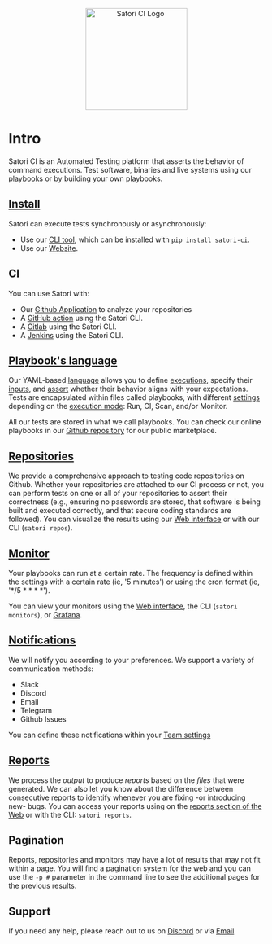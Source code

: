 <p align="center"><img src="../../img/logo.png" alt="Satori CI Logo" style="width:200px;"/></p>

# Intro

Satori CI is an Automated Testing platform that asserts the behavior of command executions. Test software, binaries and live systems using our [playbooks](https://github.com/satorici/playbooks/) or by building your own playbooks.

## [Install](getting-started/install.md)

Satori can execute tests synchronously or asynchronously:

- Use our [CLI tool](https://github.com/satorici/satori-cli), which can be installed with `pip install satori-ci`.
- Use our [Website](https://www.satori.ci).

## CI
You can use Satori with:
- Our [Github Application](https://github.com/apps/satorici) to analyze your repositories
- A [GitHub action](modes/ci/action.md) using the Satori CLI.
- A [Gitlab](modes/ci/gitlab.md) using the Satori CLI.
- A [Jenkins](modes/ci/jenkins.md) using the Satori CLI.

## [Playbook's language](playbooks/language.md)

Our YAML-based [language](playbooks/language.md) allows you to define [executions](playbooks/execution.md), specify their [inputs](playbooks/inputs.md), and [assert](playbooks/asserts.md) whether their behavior aligns with your expectations. Tests are encapsulated within files called playbooks, with different [settings](playbooks/settings.md) depending on the [execution mode](modes/modes.md): Run, CI, Scan, and/or Monitor.

All our tests are stored in what we call playbooks. You can check our online playbooks in our [Github repository](https://github.com/satorici/playbooks/) for our public marketplace.

## [Repositories](repo.md)

We provide a comprehensive approach to testing code repositories on Github. Whether your repositories are attached to our CI process or not, you can perform tests on one or all of your repositories to assert their correctness (e.g., ensuring no passwords are stored, that software is being built and executed correctly, and that secure coding standards are followed). You can visualize the results using our [Web interface](https://satori.ci/repos/) or with our CLI (`satori repos`).

## [Monitor](modes/monitor.md)

Your playbooks can run at a certain rate. The frequency is defined within the settings with a certain rate (ie, '5 minutes') or using the cron format (ie, '*/5 * * * *'). 

You can view your monitors using the [Web interface](https://www.satori.ci/monitors/), the CLI (`satori monitors`), or [Grafana](https://github.com/satorici/satori-plugin-grafana).

## [Notifications](notifications.md)

We will notify you according to your preferences. We support a variety of communication methods:

- Slack
- Discord
- Email
- Telegram
- Github Issues

You can define these notifications within your [Team settings](https://www.satori-ci.com/team-settings/)

## [Reports](reports.md)

We process the *output* to produce *reports* based on the *files* that were generated. We can also let you know about the difference between consecutive reports to identify whenever you are fixing -or introducing new- bugs. You can access your reports using on the [reports section of the Web](https://www.satori-ci.com/reports/) or with the CLI: `satori reports`.

## Pagination

Reports, repositories and monitors may have a lot of results that may not fit within a page. You will find a pagination system for the web and you can use the `-p #` parameter in the command line to see the additional pages for the previous results.

## Support

If you need any help, please reach out to us on [Discord](https://discord.gg/F6Uzz7fc2s) or via [Email](mailto:support@satori-ci.com)
